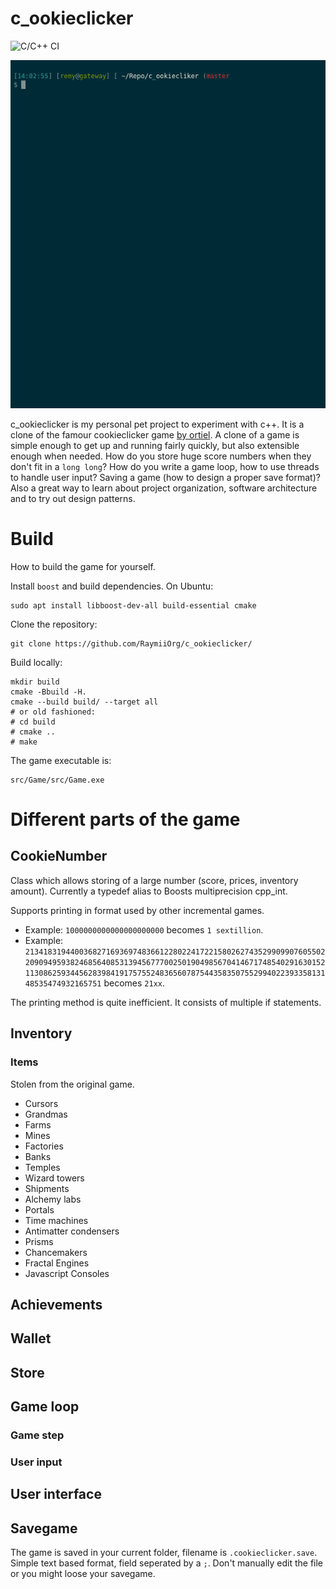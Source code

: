 # c_ookieclicker

![C/C++ CI](https://github.com/RaymiiOrg/c_ookieclicker/workflows/C/C++%20CI/badge.svg)

![demo.gif][2]

c_ookieclicker is my personal pet project to experiment with c++. It is a clone of the famour
cookieclicker game [by ortiel][1]. A clone of a game is simple enough to get up and running fairly quickly, but also extensible enough when needed. How do you store huge score numbers when they don't fit in a `long long`? How do you write a game loop, how to use threads to handle user input? Saving a game (how to design a proper save format)? Also a great way to learn about project organization, software architecture and to try out design patterns.


# Build

How to build the game for yourself.

Install `boost` and build dependencies. On Ubuntu:

    sudo apt install libboost-dev-all build-essential cmake
 
Clone the repository:

    git clone https://github.com/RaymiiOrg/c_ookieclicker/
    
Build locally: 

    mkdir build
    cmake -Bbuild -H.
    cmake --build build/ --target all 
    # or old fashioned:
    # cd build
    # cmake ..
    # make
    
The game executable is:

    src/Game/src/Game.exe
 

# Different parts of the game

## CookieNumber

Class which allows storing of a large number (score, prices, inventory amount). Currently a typedef alias to Boosts multiprecision cpp_int.  
 
Supports printing in format used by other incremental games. 
  - Example: `1000000000000000000000` becomes `1 sextillion`. 
  - Example: `21341831944003682716936974836612280224172215802627435299099076055022090949593824685640853139456777002501904985670414671748540291630152113086259344562839841917575524836560787544358350755299402239335813148535474932165751` becomes `21xx`.

The printing method is quite inefficient. It consists of multiple if statements.

## Inventory

### Items

Stolen from the original game.

- Cursors
- Grandmas
- Farms
- Mines
- Factories
- Banks
- Temples
- Wizard towers
- Shipments
- Alchemy labs
- Portals
- Time machines
- Antimatter condensers
- Prisms
- Chancemakers
- Fractal Engines
- Javascript Consoles

## Achievements



## Wallet

## Store

## Game loop

### Game step

### User input


## User interface


## Savegame

The game is saved in your current folder, filename is `.cookieclicker.save`. Simple text based format, field seperated
by a `;`. Don't manually edit the file or you might loose your savegame.

[1]: https://orteil.dashnet.org/cookieclicker/
[2]: demo3.gif